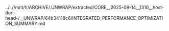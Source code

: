 ../..//mnt/h/ARCHIVE/.UNWRAP/extracted/CORE__2025-08-14__1310__host-duri-head-/__UNWRAP/64b34118c6/INTEGRATED_PERFORMANCE_OPTIMIZATION_SUMMARY.md